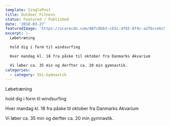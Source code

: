```yaml
---
template: SinglePost
title: Outdoor Fitness
status: Featured / Published
date: '2018-03-27'
featuredImage: 'https://ucarecdn.com/487c0bb3-c65c-4f65-8f4c-a2f6ccebc541/'
excerpt: |-
  Løbetræning

  hold dig i form til windsurfing

  Hver mandag kl. 18 fra påske til oktober fra Danmarks Akvarium

  Vi løber ca. 35 min og derfter ca. 20 min gymnastik.
categories:
  - category: Ski-Gymnastik
---
```

Løbetræning

hold dig i form til windsurfing

Hver mandag kl. 18 fra påske til oktober fra Danmarks Akvarium

Vi løber ca. 35 min og derfter ca. 20 min gymnastik.

